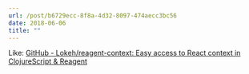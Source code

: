 ```yaml
---
url: /post/b6729ecc-8f8a-4d32-8097-474aecc3bc56
date: 2018-06-06
title: ""
---
```



Like: [GitHub - Lokeh/reagent-context: Easy access to React context in ClojureScript & Reagent](https://github.com/Lokeh/reagent-context)
